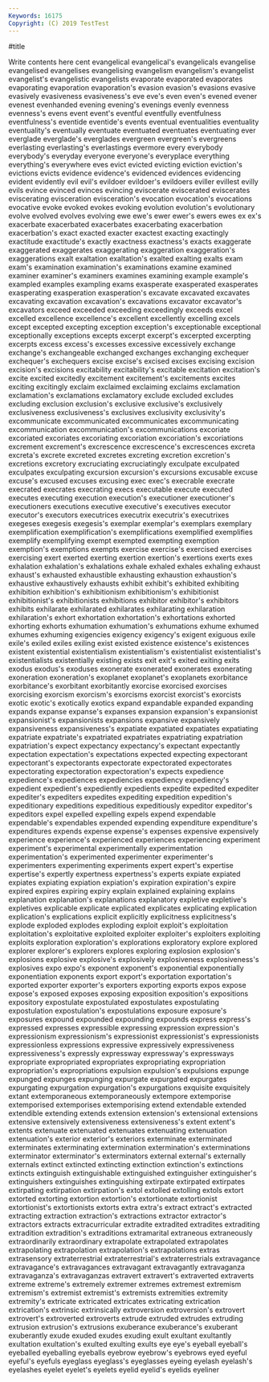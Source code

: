 ```yaml
---
Keywords: 16175
Copyright: (C) 2019 TestTest
---
```


#title

Write contents here
cent evangelical evangelical's evangelicals evangelise evangelised evangelises evangelising evangelism
evangelism's evangelist evangelist's evangelistic evangelists evaporate evaporated evaporates evaporating evaporation
evaporation's evasion evasion's evasions evasive evasively evasiveness evasiveness's eve eve's
even even's evened evener evenest evenhanded evening evening's evenings evenly
evenness evenness's evens event event's eventful eventfully eventfulness eventfulness's eventide
eventide's events eventual eventualities eventuality eventuality's eventually eventuate eventuated eventuates
eventuating ever everglade everglade's everglades evergreen evergreen's evergreens everlasting everlasting's
everlastings evermore every everybody everybody's everyday everyone everyone's everyplace everything
everything's everywhere eves evict evicted evicting eviction eviction's evictions evicts
evidence evidence's evidenced evidences evidencing evident evidently evil evil's evildoer
evildoer's evildoers eviller evillest evilly evils evince evinced evinces evincing
eviscerate eviscerated eviscerates eviscerating evisceration evisceration's evocation evocation's evocations evocative
evoke evoked evokes evoking evolution evolution's evolutionary evolve evolved evolves
evolving ewe ewe's ewer ewer's ewers ewes ex ex's exacerbate
exacerbated exacerbates exacerbating exacerbation exacerbation's exact exacted exacter exactest exacting
exactingly exactitude exactitude's exactly exactness exactness's exacts exaggerate exaggerated exaggerates
exaggerating exaggeration exaggeration's exaggerations exalt exaltation exaltation's exalted exalting exalts
exam exam's examination examination's examinations examine examined examiner examiner's examiners
examines examining example example's exampled examples exampling exams exasperate exasperated
exasperates exasperating exasperation exasperation's excavate excavated excavates excavating excavation excavation's
excavations excavator excavator's excavators exceed exceeded exceeding exceedingly exceeds excel
excelled excellence excellence's excellent excellently excelling excels except excepted excepting
exception exception's exceptionable exceptional exceptionally exceptions excepts excerpt excerpt's excerpted
excerpting excerpts excess excess's excesses excessive excessively exchange exchange's exchangeable
exchanged exchanges exchanging exchequer exchequer's exchequers excise excise's excised excises
excising excision excision's excisions excitability excitability's excitable excitation excitation's excite
excited excitedly excitement excitement's excitements excites exciting excitingly exclaim exclaimed
exclaiming exclaims exclamation exclamation's exclamations exclamatory exclude excluded excludes excluding
exclusion exclusion's exclusive exclusive's exclusively exclusiveness exclusiveness's exclusives exclusivity exclusivity's
excommunicate excommunicated excommunicates excommunicating excommunication excommunication's excommunications excoriate excoriated excoriates
excoriating excoriation excoriation's excoriations excrement excrement's excrescence excrescence's excrescences excreta
excreta's excrete excreted excretes excreting excretion excretion's excretions excretory excruciating
excruciatingly exculpate exculpated exculpates exculpating excursion excursion's excursions excusable excuse
excuse's excused excuses excusing exec exec's execrable execrate execrated execrates
execrating execs executable execute executed executes executing execution execution's executioner
executioner's executioners executions executive executive's executives executor executor's executors executrices
executrix executrix's executrixes exegeses exegesis exegesis's exemplar exemplar's exemplars exemplary
exemplification exemplification's exemplifications exemplified exemplifies exemplify exemplifying exempt exempted exempting
exemption exemption's exemptions exempts exercise exercise's exercised exercises exercising exert
exerted exerting exertion exertion's exertions exerts exes exhalation exhalation's exhalations
exhale exhaled exhales exhaling exhaust exhaust's exhausted exhaustible exhausting exhaustion
exhaustion's exhaustive exhaustively exhausts exhibit exhibit's exhibited exhibiting exhibition exhibition's
exhibitionism exhibitionism's exhibitionist exhibitionist's exhibitionists exhibitions exhibitor exhibitor's exhibitors exhibits
exhilarate exhilarated exhilarates exhilarating exhilaration exhilaration's exhort exhortation exhortation's exhortations
exhorted exhorting exhorts exhumation exhumation's exhumations exhume exhumed exhumes exhuming
exigencies exigency exigency's exigent exiguous exile exile's exiled exiles exiling
exist existed existence existence's existences existent existential existentialism existentialism's existentialist
existentialist's existentialists existentially existing exists exit exit's exited exiting exits
exodus exodus's exoduses exonerate exonerated exonerates exonerating exoneration exoneration's exoplanet
exoplanet's exoplanets exorbitance exorbitance's exorbitant exorbitantly exorcise exorcised exorcises exorcising
exorcism exorcism's exorcisms exorcist exorcist's exorcists exotic exotic's exotically exotics
expand expandable expanded expanding expands expanse expanse's expanses expansion expansion's
expansionist expansionist's expansionists expansions expansive expansively expansiveness expansiveness's expatiate expatiated
expatiates expatiating expatriate expatriate's expatriated expatriates expatriating expatriation expatriation's expect
expectancy expectancy's expectant expectantly expectation expectation's expectations expected expecting expectorant
expectorant's expectorants expectorate expectorated expectorates expectorating expectoration expectoration's expects expedience
expedience's expediences expediencies expediency expediency's expedient expedient's expediently expedients expedite
expedited expediter expediter's expediters expedites expediting expedition expedition's expeditionary expeditions
expeditious expeditiously expeditor expeditor's expeditors expel expelled expelling expels expend
expendable expendable's expendables expended expending expenditure expenditure's expenditures expends expense
expense's expenses expensive expensively experience experience's experienced experiences experiencing experiment
experiment's experimental experimentally experimentation experimentation's experimented experimenter experimenter's experimenters experimenting
experiments expert expert's expertise expertise's expertly expertness expertness's experts expiate
expiated expiates expiating expiation expiation's expiration expiration's expire expired expires
expiring expiry explain explained explaining explains explanation explanation's explanations explanatory
expletive expletive's expletives explicable explicate explicated explicates explicating explication explication's
explications explicit explicitly explicitness explicitness's explode exploded explodes exploding exploit
exploit's exploitation exploitation's exploitative exploited exploiter exploiter's exploiters exploiting exploits
exploration exploration's explorations exploratory explore explored explorer explorer's explorers explores
exploring explosion explosion's explosions explosive explosive's explosively explosiveness explosiveness's explosives
expo expo's exponent exponent's exponential exponentially exponentiation exponents export export's
exportation exportation's exported exporter exporter's exporters exporting exports expos expose
expose's exposed exposes exposing exposition exposition's expositions expository expostulate expostulated
expostulates expostulating expostulation expostulation's expostulations exposure exposure's exposures expound expounded
expounding expounds express express's expressed expresses expressible expressing expression expression's
expressionism expressionism's expressionist expressionist's expressionists expressionless expressions expressive expressively expressiveness
expressiveness's expressly expressway expressway's expressways expropriate expropriated expropriates expropriating expropriation
expropriation's expropriations expulsion expulsion's expulsions expunge expunged expunges expunging expurgate
expurgated expurgates expurgating expurgation expurgation's expurgations exquisite exquisitely extant extemporaneous
extemporaneously extempore extemporise extemporised extemporises extemporising extend extendable extended extendible
extending extends extension extension's extensional extensions extensive extensively extensiveness extensiveness's
extent extent's extents extenuate extenuated extenuates extenuating extenuation extenuation's exterior
exterior's exteriors exterminate exterminated exterminates exterminating extermination extermination's exterminations exterminator
exterminator's exterminators external external's externally externals extinct extincted extincting extinction
extinction's extinctions extincts extinguish extinguishable extinguished extinguisher extinguisher's extinguishers extinguishes
extinguishing extirpate extirpated extirpates extirpating extirpation extirpation's extol extolled extolling
extols extort extorted extorting extortion extortion's extortionate extortionist extortionist's extortionists
extorts extra extra's extract extract's extracted extracting extraction extraction's extractions
extractor extractor's extractors extracts extracurricular extradite extradited extradites extraditing extradition
extradition's extraditions extramarital extraneous extraneously extraordinarily extraordinary extrapolate extrapolated extrapolates
extrapolating extrapolation extrapolation's extrapolations extras extrasensory extraterrestrial extraterrestrial's extraterrestrials extravagance
extravagance's extravagances extravagant extravagantly extravaganza extravaganza's extravaganzas extravert extravert's extraverted
extraverts extreme extreme's extremely extremer extremes extremest extremism extremism's extremist
extremist's extremists extremities extremity extremity's extricate extricated extricates extricating extrication
extrication's extrinsic extrinsically extroversion extroversion's extrovert extrovert's extroverted extroverts extrude
extruded extrudes extruding extrusion extrusion's extrusions exuberance exuberance's exuberant exuberantly
exude exuded exudes exuding exult exultant exultantly exultation exultation's exulted
exulting exults eye eye's eyeball eyeball's eyeballed eyeballing eyeballs eyebrow
eyebrow's eyebrows eyed eyeful eyeful's eyefuls eyeglass eyeglass's eyeglasses eyeing
eyelash eyelash's eyelashes eyelet eyelet's eyelets eyelid eyelid's eyelids eyeliner
